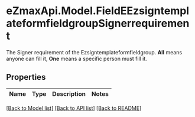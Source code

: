 # eZmaxApi.Model.FieldEEzsigntemplateformfieldgroupSignerrequirement
The Signer requirement of the Ezsigntemplateformfieldgroup. **All** means anyone can fill it, **One** means a specific person must fill it.

## Properties

Name | Type | Description | Notes
------------ | ------------- | ------------- | -------------

[[Back to Model list]](../README.md#documentation-for-models) [[Back to API list]](../README.md#documentation-for-api-endpoints) [[Back to README]](../README.md)

